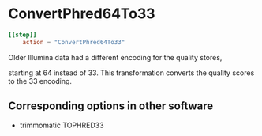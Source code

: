 # ConvertPhred64To33


```toml
[[step]]
    action = "ConvertPhred64To33"
```

Older Illumina data had a different encoding for the quality stores,

starting at 64 instead of 33.
This transformation converts the quality scores to the 33 encoding.



## Corresponding options in other software 

- trimmomatic TOPHRED33


